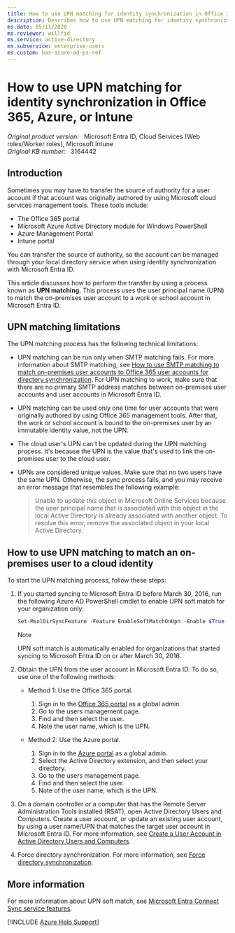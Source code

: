 ```yaml
---
title: How to use UPN matching for identity synchronization in Office 365, Azure, or Intune
description: Describes how to use UPN matching for identity synchronization in Office 365, Azure, or Intune.
ms.date: 05/11/2020
ms.reviewer: willfid
ms.service: active-directory
ms.subservice: enterprise-users
ms.custom: has-azure-ad-ps-ref
---
```

# How to use UPN matching for identity synchronization in Office 365, Azure, or Intune

_Original product version:_ &nbsp; Microsoft Entra ID, Cloud Services (Web roles/Worker roles), Microsoft Intune  
_Original KB number:_ &nbsp; 3164442

## Introduction

Sometimes you may have to transfer the source of authority for a user account if that account was originally authored by using Microsoft cloud services management tools. These tools include:

- The Office 365 portal
- Microsoft Azure Active Directory module for Windows PowerShell
- Azure Management Portal
- Intune portal

You can transfer the source of authority, so the account can be managed through your local directory service when using identity synchronization with Microsoft Entra ID.

This article discusses how to perform the transfer by using a process known as **UPN matching**. This process uses the user principal name (UPN) to match the on-premises user account to a work or school account in Microsoft Entra ID.

## UPN matching limitations

The UPN matching process has the following technical limitations:

- UPN matching can be run only when SMTP matching fails. For more information about SMTP matching, see [How to use SMTP matching to match on-premises user accounts to Office 365 user accounts for directory synchronization](https://support.microsoft.com/help/2641663). For UPN matching to work, make sure that there are no primary SMTP address matches between on-premises user accounts and user accounts in Microsoft Entra ID.
- UPN matching can be used only one time for user accounts that were originally authored by using Office 365 management tools. After that, the work or school account is bound to the on-premises user by an immutable identity value, not the UPN.
- The cloud user's UPN can't be updated during the UPN matching process. It's because the UPN is the value that's used to link the on-premises user to the cloud user.
- UPNs are considered unique values. Make sure that no two users have the same UPN. Otherwise, the sync process fails, and you may receive an error message that resembles the following example:

    > Unable to update this object in Microsoft Online Services because the user principal name that is associated with this object in the local Active Directory is already associated with another object. To resolve this error, remove the associated object in your local Active Directory.

## How to use UPN matching to match an on-premises user to a cloud identity

To start the UPN matching process, follow these steps:

1. If you started syncing to Microsoft Entra ID before March 30, 2016, run the following Azure AD PowerShell cmdlet to enable UPN soft match for your organization only:

    ```powershell
    Set-MsolDirSyncFeature -Feature EnableSoftMatchOnUpn -Enable $True
    ```

    > [!NOTE]
    > UPN soft match is automatically enabled for organizations that started syncing to Microsoft Entra ID on or after March 30, 2016.
2. Obtain the UPN from the user account in Microsoft Entra ID. To do so, use one of the following methods:

     - Method 1: Use the Office 365 portal.

        1. Sign in to the [Office 365 portal](https://portal.office.com) as a global admin.
        2. Go to the users management page.
        3. Find and then select the user.
        4. Note the user name, which is the UPN.

     - Method 2: Use the Azure portal.

        1. Sign in to the [Azure portal](https://ms.portal.azure.com) as a global admin.
        2. Select the Active Directory extension, and then select your directory.
        3. Go to the users management page.
        4. Find and then select the user.
        5. Note of the user name, which is the UPN.
3. On a domain controller or a computer that has the Remote Server Administration Tools installed (RSAT), open Active Directory Users and Computers. Create a user account, or update an existing user account, by using a user name/UPN that matches the target user account in Microsoft Entra ID. For more information, see [Create a User Account in Active Directory Users and Computers](/previous-versions/windows/it-pro/windows-server-2008-R2-and-2008/dd894463(v=ws.10)).
4. Force directory synchronization. For more information, see [Force directory synchronization](https://techcommunity.microsoft.com/t5/itops-talk-blog/powershell-basics-how-to-force-azuread-connect-to-sync/ba-p/887043).

## More information

For more information about UPN soft match, see [Microsoft Entra Connect Sync service features](/azure/active-directory/hybrid/how-to-connect-syncservice-features#userprincipalname-soft-match).

[!INCLUDE [Azure Help Support](../../../includes/azure-help-support.md)]
